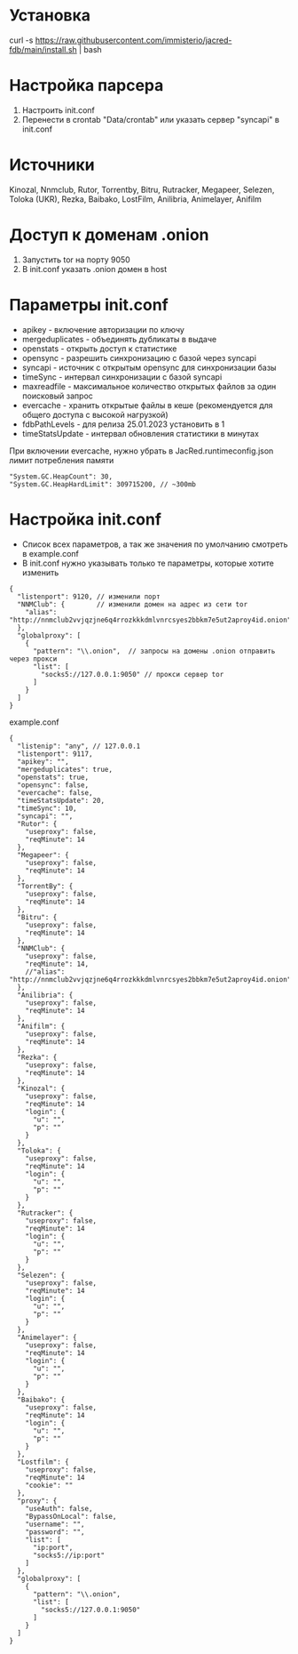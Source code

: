 # Установка
curl -s https://raw.githubusercontent.com/immisterio/jacred-fdb/main/install.sh | bash

# Настройка парсера
1. Настроить init.conf
2. Перенести в crontab "Data/crontab" или указать сервер "syncapi" в init.conf 

# Источники 
Kinozal, Nnmclub, Rutor, Torrentby, Bitru, Rutracker, Megapeer, Selezen, Toloka (UKR), Rezka, Baibako, LostFilm, Anilibria, Animelayer, Anifilm

# Доступ к доменам .onion
1. Запустить tor на порту 9050
2. В init.conf указать .onion домен в host

# Параметры init.conf
* apikey - включение авторизации по ключу
* mergeduplicates - объединять дубликаты в выдаче 
* openstats - открыть доступ к статистике 
* opensync - разрешить синхронизацию с базой через syncapi
* syncapi - источник с открытым opensync для синхронизации базы 
* timeSync - интервал синхронизации с базой syncapi 
* maxreadfile - максимальное количество открытых файлов за один поисковый запрос 
* evercache - хранить открытые файлы в кеше (рекомендуется для общего доступа с высокой нагрузкой)
* fdbPathLevels - для релиза 25.01.2023 установить в 1
* timeStatsUpdate - интервал обновления статистики в минутах 

При включении evercache, нужно убрать в JacRed.runtimeconfig.json лимит потребления памяти 
```
"System.GC.HeapCount": 30,
"System.GC.HeapHardLimit": 309715200, // ~300mb
```

# Настройка init.conf
* Список всех параметров, а так же значения по умолчанию смотреть в example.conf 
* В init.conf нужно указывать только те параметры, которые хотите изменить

```
{
  "listenport": 9120, // изменили порт
  "NNMClub": {        // изменили домен на адрес из сети tor 
    "alias": "http://nnmclub2vvjqzjne6q4rrozkkkdmlvnrcsyes2bbkm7e5ut2aproy4id.onion"
  },
  "globalproxy": [
    {
      "pattern": "\\.onion",  // запросы на домены .onion отправить через прокси
      "list": [
        "socks5://127.0.0.1:9050" // прокси сервер tor
      ]
    }
  ]
}
```
example.conf

```
{
  "listenip": "any", // 127.0.0.1
  "listenport": 9117,
  "apikey": "",
  "mergeduplicates": true,
  "openstats": true,
  "opensync": false,
  "evercache": false,
  "timeStatsUpdate": 20,
  "timeSync": 10,
  "syncapi": "",
  "Rutor": {
    "useproxy": false,
	"reqMinute": 14
  },
  "Megapeer": {
    "useproxy": false,
	"reqMinute": 14
  },
  "TorrentBy": {
    "useproxy": false,
	"reqMinute": 14
  },
  "Bitru": {
    "useproxy": false,
	"reqMinute": 14
  },
  "NNMClub": {
    "useproxy": false,
	"reqMinute": 14,
	//"alias": "http://nnmclub2vvjqzjne6q4rrozkkkdmlvnrcsyes2bbkm7e5ut2aproy4id.onion"
  },
  "Anilibria": {
    "useproxy": false,
	"reqMinute": 14
  },
  "Anifilm": {
    "useproxy": false,
	"reqMinute": 14
  },
  "Rezka": {
    "useproxy": false,
	"reqMinute": 14
  },
  "Kinozal": {
    "useproxy": false,
	"reqMinute": 14
	"login": {
      "u": "",
      "p": ""
    }
  },
  "Toloka": {
    "useproxy": false,
	"reqMinute": 14
    "login": {
      "u": "",
      "p": ""
    }
  },
  "Rutracker": {
    "useproxy": false,
	"reqMinute": 14
    "login": {
      "u": "",
      "p": ""
    }
  },
  "Selezen": {
    "useproxy": false,
	"reqMinute": 14
    "login": {
      "u": "",
      "p": ""
    }
  },
  "Animelayer": {
    "useproxy": false,
	"reqMinute": 14
    "login": {
      "u": "",
      "p": ""
    }
  },
  "Baibako": {
    "useproxy": false,
	"reqMinute": 14
    "login": {
      "u": "",
      "p": ""
    }
  },
  "Lostfilm": {
    "useproxy": false,
	"reqMinute": 14
    "cookie": ""
  },
  "proxy": {
    "useAuth": false,
    "BypassOnLocal": false,
    "username": "",
    "password": "",
    "list": [
      "ip:port",
      "socks5://ip:port"
	]
  },
  "globalproxy": [
	{
      "pattern": "\\.onion",
      "list": [
        "socks5://127.0.0.1:9050"
      ]
    }
  ]
}
```
